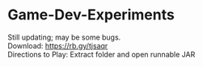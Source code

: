 # Game-Dev-Experiments

 Still updating; may be some bugs. <br> Download: https://rb.gy/tjsaqr <br> Directions to Play: Extract folder and open runnable JAR
